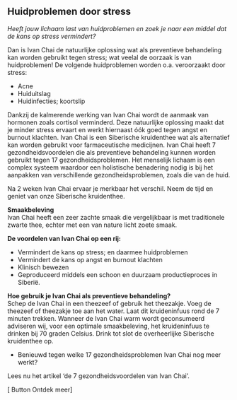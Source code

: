 ## Huidproblemen door stress 

_Heeft jouw lichaam last van huidproblemen en zoek je naar een middel dat de kans op stress vermindert?_ <br>

Dan is Ivan Chai de natuurlijke oplossing wat als preventieve behandeling kan worden gebruikt tegen stress; wat veelal de oorzaak is van huidproblemen! De volgende huidproblemen worden o.a. veroorzaakt door stress: <br>
* Acne 
* Huiduitslag
* Huidinfecties; koortslip 

Dankzij de kalmerende werking van Ivan Chai wordt de aanmaak van hormonen zoals cortisol verminderd. Deze natuurlijke oplossing maakt dat je minder stress ervaart en werkt hiernaast óók goed tegen angst en burnout klachten. Ivan Chai is een Siberische kruidenthee wat als alternatief kan worden gebruikt voor farmaceutische medicijnen. Ivan Chai heeft 7 gezondheidsvoordelen die als preventieve behandeling kunnen worden gebruikt tegen 17 gezondheidsproblemen. Het menselijk lichaam is een complex systeem waardoor een holistische benadering nodig is bij het aanpakken van verschillende gezondheidsproblemen, zoals die van de huid. 

Na 2 weken Ivan Chai ervaar je merkbaar het verschil. Neem de tijd en geniet van onze Siberische kruidenthee.

**Smaakbeleving** <br>
Ivan Chai heeft een zeer zachte smaak die vergelijkbaar is met traditionele zwarte thee, echter met een van nature licht zoete smaak.

**De voordelen van Ivan Chai op een rij:** <br>
* Vermindert de kans op stress; en daarmee huidproblemen
* Vermindert de kans op angst en burnout klachten 
* Klinisch bewezen 
* Geproduceerd middels een schoon en duurzaam productieproces in Siberië. 

**Hoe gebruik je Ivan Chai als preventieve behandeling?** <br>
Schep de Ivan Chai in een theezeef of gebruik het theezakje. Voeg de theezeef of theezakje toe aan het water. Laat dit kruideninfuus rond de 7 minuten trekken. Wanneer de Ivan Chai warm wordt geconsumeerd adviseren wij, voor een optimale smaakbeleving, het kruideninfuus te drinken bij 70 graden Celsius. Drink tot slot de overheerlijke Siberische kruidenthee op. 


* Benieuwd tegen welke 17 gezondheidsproblemen Ivan Chai nog meer werkt? 

Lees nu het artikel ‘de 7 gezondheidsvoordelen van Ivan Chai’.

[ Button Ontdek meer] 



